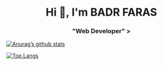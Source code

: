 
<h1 align="center">Hi 👋, I'm BADR FARAS</h1>
<h3 align="center"> "Web Developer" ></h3>

[![Anurag’s github stats](https://github-readme-stats.vercel.app/api?username=cd-badr)](https://github.com/cd-badr)

[![Top Langs](https://github-readme-stats.vercel.app/api/top-langs/?username=cd-badr&layout=compact)](https://github.com/cd-badr)

<!--
**cd-badr/cd-badr** is a ✨ _special_ ✨ repository because its `README.md` (this file) appears on your GitHub profile.

Here are some ideas to get you started:

- 🔭 I’m currently working on ...
- 🌱 I’m currently learning ...
- 👯 I’m looking to collaborate on ...
- 🤔 I’m looking for help with ...
- 💬 Ask me about ...
- 📫 How to reach me: ...
- 😄 Pronouns: ...
- ⚡ Fun fact: ...
-->
